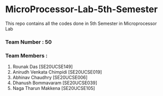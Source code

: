 # MicroProcessor-Lab-5th-Semester

This repo contains all the codes done in 5th Semester in Microprocessor Lab

### Team Number : 50

### Team Members :

1.  Rounak Das [SE20UCSE149]
2.  Anirudh Venkata Chimpidi [SE20UCSE019]
3.  Abhinav Chaudhry [SE20UCSE006]
4.  Dhanush Bommavaram [SE20UCSE039]
5.  Naga Tharun Makkena [SE20UCSE105]
